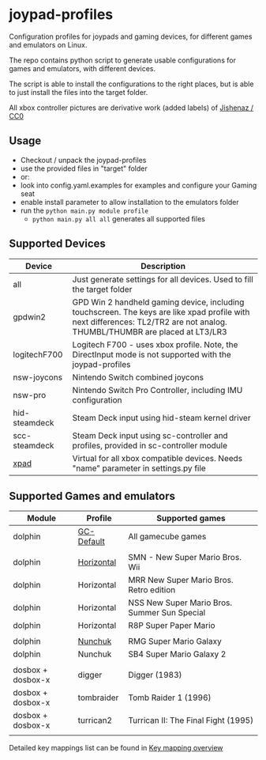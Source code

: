 # joypad-profiles

Configuration profiles for joypads and gaming devices, for different games and emulators on Linux.

The repo contains python script to generate usable configurations for games and emulators, with different devices.

The script is able to install the configurations to the right places, but is able to just install the files into the
target folder.

All xbox controller pictures are derivative work (added labels) of
[Jishenaz / CC0](https://commons.wikimedia.org/wiki/File:Xbox_Controller.svg)

## Usage

- Checkout / unpack the joypad-profiles
- use the provided files in "target" folder
- or:
- look into config.yaml.examples for examples and configure your Gaming seat
- enable install parameter to allow installation to the emulators folder
- run the `python main.py module profile`
  - `python main.py all all` generates all supported files


## Supported Devices

Device | Description
--- | ---
all | Just generate settings for all devices. Used to fill the target folder
gpdwin2 | GPD Win 2 handheld gaming device, including touchscreen. The keys are like xpad profile with next differences: TL2/TR2 are not analog. THUMBL/THUMBR are placed at LT3/LR3
logitechF700 | Logitech F700 - uses xbox profile. Note, the DirectInput mode is not supported with the joypad-profiles
nsw-joycons | Nintendo Switch combined joycons
nsw-pro | Nintendo Switch Pro Controller, including IMU configuration
hid-steamdeck | Steam Deck input using hid-steam kernel driver
scc-steamdeck | Steam Deck input using sc-controller and profiles, provided in sc-controller module
[xpad](devices/xpad.svg) | Virtual for all xbox compatible devices. Needs "name" parameter in settings.py file

## Supported Games and emulators

Module | Profile | Supported games
--- | --- | ---
dolphin | [GC-Default](profiles/dolphin_profiles/GCPad.svg) | All gamecube games
| |
dolphin | [Horizontal](profiles/dolphin_profiles/Horizontal.svg) | SMN - New Super Mario Bros. Wii
dolphin | Horizontal | MRR New Super Mario Bros. Retro edition
dolphin | Horizontal | NSS New Super Mario Bros. Summer Sun Special
dolphin | Horizontal | R8P Super Paper Mario
| |
dolphin | [Nunchuk](profiles/dolphin_profiles/Nunchuk.svg) | RMG Super Mario Galaxy
dolphin | Nunchuk | SB4 Super Mario Galaxy 2
| |
dosbox + dosbox-x | digger | Digger (1983)
dosbox + dosbox-x | tombraider | Tomb Raider 1 (1996)
dosbox + dosbox-x | turrican2 | Turrican II: The Final Fight (1995)
| |
Detailed key mappings list can be found in [Key mapping overview](profiles/README.md)
